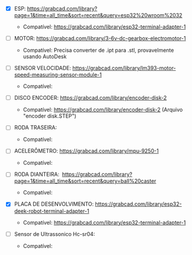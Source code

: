 - [x] ESP:
https://grabcad.com/library?page=1&time=all_time&sort=recent&query=esp32%20wroom%2032
  - Compatível: https://grabcad.com/library/esp32-terminal-adapter-1

- [ ] MOTOR:
https://grabcad.com/library/3-6v-dc-gearbox-electromotor-1
  - Compatível: Precisa converter de .ipt para .stl, provavelmente usando AutoDesk

- [ ] SENSOR VELOCIDADE: 
https://grabcad.com/library/lm393-motor-speed-measuring-sensor-module-1
  - Compatível:

- [ ] DISCO ENCODER: 
https://grabcad.com/library/encoder-disk-2
  - Compatível: https://grabcad.com/library/encoder-disk-2 (Arquivo "encoder disk.STEP")

- [ ] RODA TRASEIRA:

  - Compatível:


- [ ] ACELERÔMETRO: 
https://grabcad.com/library/mpu-9250-1
  - Compatível:

- [ ] RODA DIANTEIRA: 
https://grabcad.com/library?page=1&time=all_time&sort=recent&query=ball%20caster
  - Compatível:

- [x] PLACA DE DESENVOLVIMENTO:
https://grabcad.com/library/esp32-deek-robot-terminal-adapter-1

  - Compatível: https://grabcad.com/library/esp32-terminal-adapter-1

- [ ] Sensor de Ultrassonico Hc-sr04:

  - Compatível:
